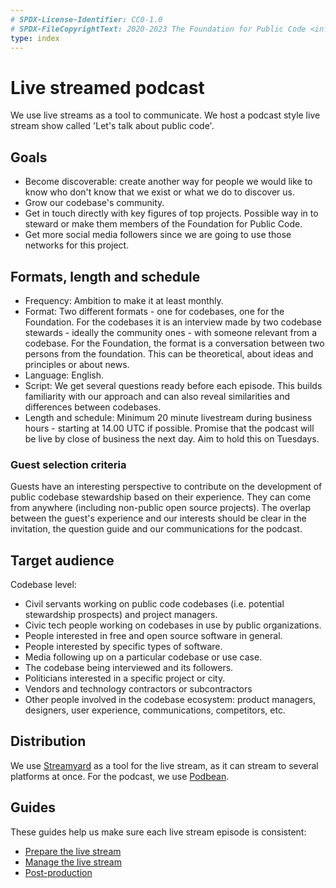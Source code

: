 ```yaml
---
# SPDX-License-Identifier: CC0-1.0
# SPDX-FileCopyrightText: 2020-2023 The Foundation for Public Code <info@publiccode.net>
type: index
---
```


# Live streamed podcast

We use live streams as a tool to communicate. We host a podcast style live stream show called 'Let's talk about public code'.

## Goals

* Become discoverable: create another way for people we would like to know who don't know that we exist or what we do to discover us.
* Grow our codebase's community.
* Get in touch directly with key figures of top projects. Possible way in to steward or make them members of the Foundation for Public Code.
* Get more social media followers since we are going to use those networks for this project.

## Formats, length and schedule

* Frequency: Ambition to make it at least monthly.
* Format: Two different formats - one for codebases, one for the Foundation. For the codebases it is an interview made by two codebase stewards - ideally the community ones - with someone relevant from a codebase. For the Foundation, the format is a conversation between two persons from the foundation. This can be theoretical, about ideas and principles or about news.
* Language: English.
* Script: We get several questions ready before each episode. This builds familiarity with our approach and can also reveal similarities and differences between codebases.
* Length and schedule: Minimum 20 minute livestream during business hours - starting at 14.00 UTC if possible. Promise that the podcast will be live by close of business the next day. Aim to hold this on Tuesdays.

### Guest selection criteria

Guests have an interesting perspective to contribute on the development of public codebase stewardship based on their experience. They can come from anywhere (including non-public open source projects).
The overlap between the guest's experience and our interests should be clear in the invitation, the question guide and our communications for the podcast.

## Target audience

Codebase level:

* Civil servants working on public code codebases (i.e. potential stewardship prospects) and project managers.
* Civic tech people working on codebases in use by public organizations.
* People interested in free and open source software in general.
* People interested by specific types of software.
* Media following up on a particular codebase or use case.
* The codebase being interviewed and its followers.
* Politicians interested in a specific project or city.
* Vendors and technology contractors or subcontractors
* Other people involved in the codebase ecosystem: product managers, designers, user experience, communications, competitors, etc.

## Distribution

We use [Streamyard](../tool-management/streamyard.md) as a tool for the live stream, as it can stream to several platforms at once. For the podcast, we use [Podbean](../tool-management/podbean.md).

## Guides

These guides help us make sure each live stream episode is consistent:

* [Prepare the live stream](prepare-live-stream.md)
* [Manage the live stream](manage-live-stream.md)
* [Post-production](post-production.md)
